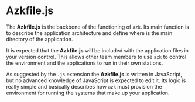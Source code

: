 # Azkfile.js

The **Azkfile.js** is the backbone of the functioning of `azk`. Its main function is to describe the application architecture and define where is the main directory of the application.

It is expected that the **Azkfile.js** will be included with the application files in your version control. This allows other team members to use `azk` to control the environment and the applications to run in their own stations.

As suggested by the `.js` extension the **Azkfile.js** is written in JavaScript, but no advanced knowledge of JavaScript is expected to edit it. Its logic is really simple and basically describes how `azk` must provision the environment for running the systems that make up your application.